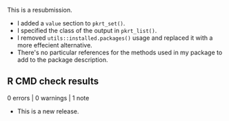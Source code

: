 This is a resubmission.

* I added a `value` section to `pkrt_set()`.
* I specified the class of the output in `pkrt_list()`.
* I removed `utils::installed.packages()` usage and replaced it with a more effecient alternative.
* There's no particular references for the methods used in my package to add to the package description.

## R CMD check results

0 errors | 0 warnings | 1 note

* This is a new release.
